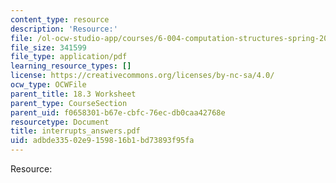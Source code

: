 ```yaml
---
content_type: resource
description: 'Resource:'
file: /ol-ocw-studio-app/courses/6-004-computation-structures-spring-2017/adbde33502e9159816b1bd73893f95fa_interrupts_answers.pdf
file_size: 341599
file_type: application/pdf
learning_resource_types: []
license: https://creativecommons.org/licenses/by-nc-sa/4.0/
ocw_type: OCWFile
parent_title: 18.3 Worksheet
parent_type: CourseSection
parent_uid: f0658301-b67e-cbfc-76ec-db0caa42768e
resourcetype: Document
title: interrupts_answers.pdf
uid: adbde335-02e9-1598-16b1-bd73893f95fa
---
```

Resource: